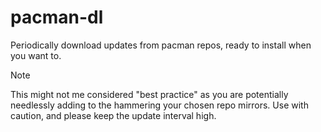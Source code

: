 # pacman-dl
Periodically download updates from pacman repos, ready to install when you want to.

> [!NOTE]  
> This might not me considered "best practice" as you are potentially needlessly
> adding to the hammering your chosen repo mirrors. Use with caution, and please
> keep the update interval high.
